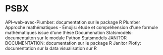 # PSBX
API-web-avec-Plumber: documentation sur le package R Plumber
Approche mathématiques - Émojis: étude et compréhension d'une formule mathématiques issue d'une thèse
Documenation Statsmodels: documentaiton sur le module Python Statsmodels
JANITOR DOCUMENTATION: documentation sur le package R Janitor
Plotly: documentation sur la data visualisation sur R
